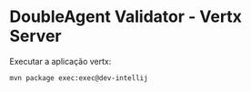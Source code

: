 DoubleAgent Validator - Vertx Server
====================================

Executar a aplicação vertx:

```sh
mvn package exec:exec@dev-intellij
```
